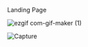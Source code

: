 Landing Page

![ezgif com-gif-maker (1)](https://user-images.githubusercontent.com/59224309/190315906-9756b0ba-7b48-49cc-8228-cca998fa44c8.gif)

![Capture](https://user-images.githubusercontent.com/59224309/190252864-a3cfa48c-e32b-46f1-85c5-2f964c98a67d.JPG)
